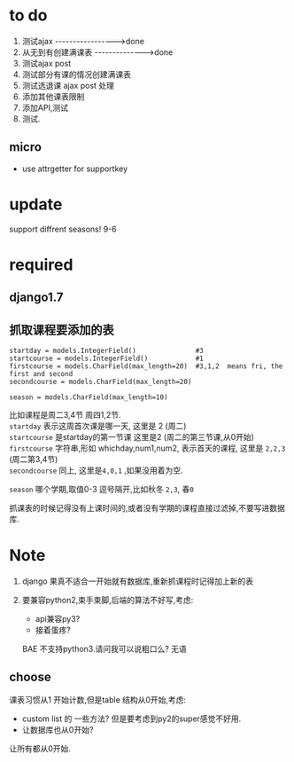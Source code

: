 
to do
==========
1. 测试ajax  ----------------->done
2. 从无到有创建满课表  -------------->done
3. 测试ajax post
4. 测试部分有课的情况创建满课表
5. 测试选退课 ajax post 处理
6. 添加其他课表限制
7. 添加API,测试
8. 测试.


micro
-----------
- use attrgetter for supportkey

update
=========
support diffrent seasons! 9-6


required
==============

django1.7
--------------

抓取课程要添加的表
--------------------
```
startday = models.IntegerField()               #3
startcourse = models.IntegerField()            #1
firstcourse = models.CharField(max_length=20)  #3,1,2  means fri, the first and second
secondcourse = models.CharField(max_length=20)

season = models.CharField(max_length=10)
```

比如课程是周二3,4节 周四1,2节.    
`startday` 表示这周首次课是哪一天, 这里是 2 (周二)  
`startcourse` 是startday的第一节课 这里是2 (周二的第三节课,从0开始)  
`firstcourse` 字符串,形如 whichday,num1,num2, 表示首天的课程, 这里是 `2,2,3` (周二第3,4节)  
`secondcourse` 同上, 这里是`4,0,1` ,如果没用着为空.  

`season` 哪个学期,取值0-3 逗号隔开,比如秋冬 `2,3`, 春`0`  

抓课表的时候记得没有上课时间的,或者没有学期的课程直接过滤掉,不要写进数据库.

Note
=============

1. django 果真不适合一开始就有数据库,重新抓课程时记得加上新的表
2. 要兼容python2,束手束脚,后端的算法不好写,考虑:

    - api兼容py3?
    - 接着蛋疼?
    
    BAE 不支持python3.请问我可以说粗口么? 无语


choose
-------------
课表习惯从1 开始计数,但是table 结构从0开始,考虑:

- custom list 的 一些方法? 但是要考虑到py2的super感觉不好用.
- 让数据库也从0开始?

让所有都从0开始.

